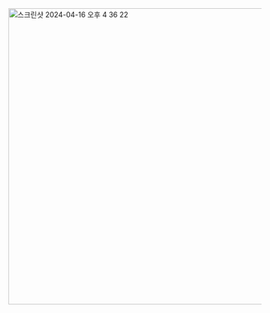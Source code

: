 <img width="589" alt="스크린샷 2024-04-16 오후 4 36 22" src="https://github.com/giyoungjang/kotlin-study/assets/126555597/ed90d09b-c794-472b-9b26-117ef37c1a66">
